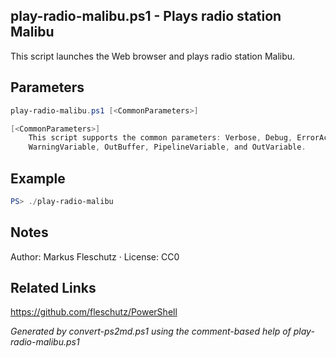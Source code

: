 ## play-radio-malibu.ps1 - Plays radio station Malibu

This script launches the Web browser and plays radio station Malibu.

## Parameters
```powershell
play-radio-malibu.ps1 [<CommonParameters>]

[<CommonParameters>]
    This script supports the common parameters: Verbose, Debug, ErrorAction, ErrorVariable, WarningAction, 
    WarningVariable, OutBuffer, PipelineVariable, and OutVariable.
```

## Example
```powershell
PS> ./play-radio-malibu

```

## Notes
Author: Markus Fleschutz · License: CC0

## Related Links
https://github.com/fleschutz/PowerShell

*Generated by convert-ps2md.ps1 using the comment-based help of play-radio-malibu.ps1*
